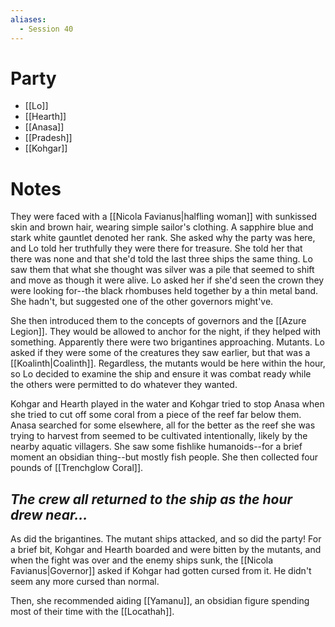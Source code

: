 ```yaml
---
aliases:
  - Session 40
---
```

# Party
- [[Lo]]
- [[Hearth]]
- [[Anasa]]
- [[Pradesh]]
- [[Kohgar]]
# Notes
They were faced with a [[Nicola Favianus|halfling woman]] with sunkissed skin and brown hair, wearing simple sailor's clothing. A sapphire blue and stark white gauntlet denoted her rank. She asked why the party was here, and Lo told her truthfully they were there for treasure. She told her that there was none and that she'd told the last three ships the same thing. Lo saw them that what she thought was silver was a pile that seemed to shift and move as though it were alive. Lo asked her if she'd seen the crown they were looking for--the black rhombuses held together by a thin metal band. She hadn't, but suggested one of the other governors might've.

She then introduced them to the concepts of governors and the [[Azure Legion]]. They would be allowed to anchor for the night, if they helped with something. Apparently there were two brigantines approaching. Mutants. Lo asked if they were some of the creatures they saw earlier, but that was a [[Koalinth|Coalinth]]. Regardless, the mutants would be here within the hour, so Lo decided to examine the ship and ensure it was combat ready while the others were permitted to do whatever they wanted.

Kohgar and Hearth played in the water and Kohgar tried to stop Anasa when she tried to cut off some coral from a piece of the reef far below them. Anasa searched for some elsewhere, all for the better as the reef she was trying to harvest from seemed to be cultivated intentionally, likely by the nearby aquatic villagers. She saw some fishlike humanoids--for a brief moment an obsidian thing--but mostly fish people. She then collected four pounds of [[Trenchglow Coral]].
## *The crew all returned to the ship as the hour drew near...*
As did the brigantines. The mutant ships attacked, and so did the party! For a brief bit, Kohgar and Hearth boarded and were bitten by the mutants, and when the fight was over and the enemy ships sunk, the [[Nicola Favianus|Governor]] asked if Kohgar had gotten cursed from it. He didn't seem any more cursed than normal.

Then, she recommended aiding [[Yamanu]], an obsidian figure spending most of their time with the [[Locathah]].